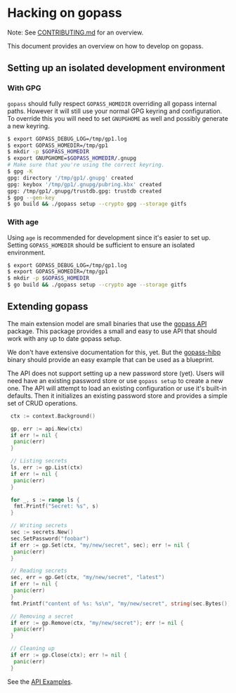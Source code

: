 # Hacking on gopass

Note: See [CONTRIBUTING.md](../CONTRIBUTING.md) for an overview.

This document provides an overview on how to develop on gopass.

## Setting up an isolated development environment

### With GPG

`gopass` should fully respect `GOPASS_HOMEDIR` overriding all gopass internal paths.
However it will still use your normal GPG keyring and configuration. To override this
you will need to set `GNUPGHOME` as well and possibly generate a new keyring.

```bash
$ export GOPASS_DEBUG_LOG=/tmp/gp1.log
$ export GOPASS_HOMEDIR=/tmp/gp1
$ mkdir -p $GOPASS_HOMEDIR
$ export GNUPGHOME=$GOPASS_HOMEDIR/.gnupg
# Make sure that you're using the correct keyring.
$ gpg -K
gpg: directory '/tmp/gp1/.gnupg' created
gpg: keybox '/tmp/gp1/.gnupg/pubring.kbx' created
gpg: /tmp/gp1/.gnupg/trustdb.gpg: trustdb created
$ gpg --gen-key
$ go build && ./gopass setup --crypto gpg --storage gitfs
```

### With age

Using `age` is recommended for development since it's easier to set up. Setting
`GOPASS_HOMEDIR` should be sufficient to ensure an isolated environment.

```bash
$ export GOPASS_DEBUG_LOG=/tmp/gp1.log
$ export GOPASS_HOMEDIR=/tmp/gp1
$ mkdir -p $GOPASS_HOMEDIR
$ go build && ./gopass setup --crypto age --storage gitfs
```

## Extending gopass

The main extension model are small binaries that use the [gopass API](https://pkg.go.dev/github.com/gopasspw/gopass/pkg/gopass/api) package. This package provides a small and easy to use API that should work with any up to date gopass setup.

We don't have extensive documentation for this, yet. But the [gopass-hibp](https://github.com/gopasspw/gopass-hibp/blob/master/main.go) binary should provide an easy example that can be used as a blueprint.

The API does not support setting up a new password store (yet). Users will need have an existing password store
or use `gopass setup` to create a new one. The API will attempt to load an existing configuration or use it's built-in
defaults. Then it initializes an existing password store and provides a simple set of CRUD operations.

```go
 ctx := context.Background()

 gp, err := api.New(ctx)
 if err != nil {
  panic(err)
 }

 // Listing secrets
 ls, err := gp.List(ctx)
 if err != nil {
  panic(err)
 }

 for _, s := range ls {
  fmt.Printf("Secret: %s", s)
 }

 // Writing secrets
 sec := secrets.New()
 sec.SetPassword("foobar")
 if err := gp.Set(ctx, "my/new/secret", sec); err != nil {
  panic(err)
 }

 // Reading secrets
 sec, err = gp.Get(ctx, "my/new/secret", "latest")
 if err != nil {
  panic(err)
 }
 fmt.Printf("content of %s: %s\n", "my/new/secret", string(sec.Bytes()))

 // Removing a secret
 if err := gp.Remove(ctx, "my/new/secret"); err != nil {
  panic(err)
 }

 // Cleaning up
 if err := gp.Close(ctx); err != nil {
  panic(err)
 }
```

See the [API Examples](../pkg/gopass/api/api_test.go).

